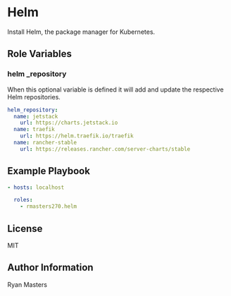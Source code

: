 # Helm

Install Helm, the package manager for Kubernetes.

## Role Variables

### helm _repository

When this optional variable is defined it will add and update the respective Helm repositories.

```yaml
helm_repository:
  name: jetstack
    url: https://charts.jetstack.io
  name: traefik
    url: https://helm.traefik.io/traefik
  name: rancher-stable
    url: https://releases.rancher.com/server-charts/stable
```

## Example Playbook

```yaml
- hosts: localhost

  roles:
    - rmasters270.helm
```

## License

MIT

## Author Information

Ryan Masters
